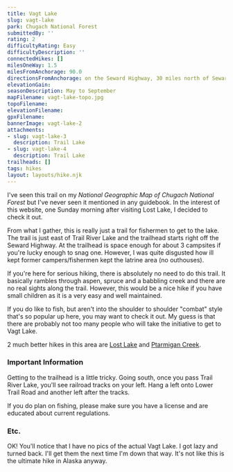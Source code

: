 ```yaml
---
title: Vagt Lake
slug: vagt-lake
park: Chugach National Forest
submittedBy: ''
rating: 2
difficultyRating: Easy
difficultyDescription: ''
connectedHikes: []
milesOneWay: 1.5
milesFromAnchorage: 90.0
directionsFromAnchorage: on the Seward Highway, 30 miles north of Seward
elevationGain: 
seasonDescription: May to September
mapFilename: vagt-lake-topo.jpg
topoFilename: 
elevationFilename: 
gpxFilename: 
bannerImage: vagt-lake-2
attachments:
- slug: vagt-lake-3
  description: Trail Lake
- slug: vagt-lake-4
  description: Trail Lake
trailheads: []
tags: hikes
layout: layouts/hike.njk
---
```

I've seen this trail on my *National Geographic Map of Chugach National Forest* but I've never seen it mentioned in any guidebook. In the interest of this website, one Sunday morning after visiting Lost Lake, I decided to check it out.

From what I gather, this is really just a trail for fishermen to get to the lake. The trail is just east of Trail River Lake and the trailhead starts right off the Seward Highway. At the trailhead is space enough for about 3 campsites if you're lucky enough to snag one. However, I was quite disgusted how ill kept former campers/fishermen kept the latrine area (no outhouses).

If you're here for serious hiking, there is absolutely no need to do this trail. It basically rambles through aspen, spruce and a babbling creek and there are no real sights along the trail. However, this would be a nice hike if you have small children as it is a very easy and well maintained.

If you do like to fish, but aren't into the shoulder to shoulder "combat" style that's so popular up here, you may want to check it out. My guess is that there are probably not too many people who will take the initiative to get to Vagt Lake.

2 much better hikes in this area are [Lost Lake](http://alaskahikesearch.com/hikes/lost-lake/ "Lost Lake") and [Ptarmigan Creek](http://alaskahikesearch.com/hikes/ptarmigan-creek-trail/ "Ptarmigan Creek Trail").

### Important Information

Getting to the trailhead is a little tricky. Going south, once you pass Trail River Lake, you'll see railroad tracks on your left. Hang a left onto Lower Trail Road and another left after the tracks. 

If you do plan on fishing, please make sure you have a license and are educated about current regulations.

### Etc.

OK! You'll notice that I have no pics of the actual Vagt Lake. I got lazy and turned back. I'll get them the next time I'm down that way. It's not like this is the ultimate hike in Alaska anyway.